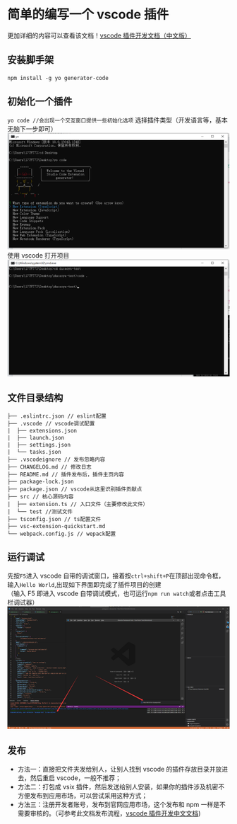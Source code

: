 # 简单的编写一个 vscode 插件

更加详细的内容可以查看该文档！[vscode 插件开发文档（中文版）](https://github.com/Liiked/VS-Code-Extension-Doc-ZH)

## 安装脚手架

`npm install -g yo generator-code`

## 初始化一个插件

`yo code //会出现一个交互窗口提供一些初始化选项`
选择插件类型（开发语言等，基本无脑下一步即可）
![image.png](../../asset/2283433024-61a42d8c80f69_fix732.png)  
 使用 vscode 打开项目  
 ![image.png](../../asset/2079940459-61a42eb352746_fix732.png)

## 文件目录结构

```
├── .eslintrc.json // eslint配置
├── .vscode // vscode调试配置
|  ├── extensions.json
|  ├── launch.json
|  ├── settings.json
|  └── tasks.json
├── .vscodeignore // 发布忽略内容
├── CHANGELOG.md // 修改日志
├── README.md // 插件发布后，插件主页内容
├── package-lock.json
├── package.json // vscode从这里识别插件贡献点
├── src // 核心源码内容
|  ├── extension.ts // 入口文件（主要修改此文件）
|  └── test //测试文件
├── tsconfig.json // ts配置文件
├── vsc-extension-quickstart.md
└── webpack.config.js // wepack配置

```

## 运行调试

先按`F5`进入 vscode 自带的调试窗口，接着按`ctrl+shift+P`在顶部出现命令框，输入`Hello World`,出现如下界面即完成了插件项目的创建  
 （输入 F5 即进入 vscode 自带调试模式，也可运行`npm run watch`或者点击工具栏调试器）  
 ![image.png](../../asset/2246620447-61a432895fa0f_fix732.png)

## 发布

- 方法一：直接把文件夹发给别人，让别人找到 vscode 的插件存放目录并放进去，然后重启 vscode，一般不推荐；
- 方法二：打包成 vsix 插件，然后发送给别人安装，如果你的插件涉及机密不方便发布到应用市场，可以尝试采用这种方式；
- 方法三：注册开发者账号，发布到官网应用市场，这个发布和 npm 一样是不需要审核的。（可参考此文档发布流程，[vscode 插件开发中文文档](https://liiked.github.io/VS-Code-Extension-Doc-ZH/#/working-with-extensions/publish-extension))

